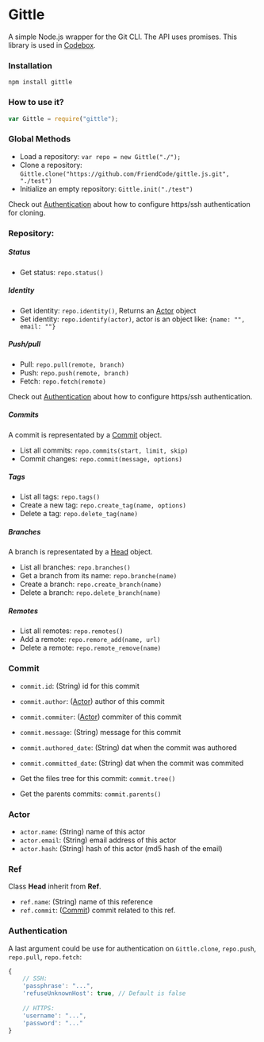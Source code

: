 Gittle
=========

A simple Node.js wrapper for the Git CLI. The API uses promises. This library is used in [Codebox](https://github.com/FriendCode/codebox).

### Installation

```
npm install gittle
```

### How to use it?

```javascript
var Gittle = require("gittle");
```

### Global Methods

* Load a repository: ```var repo = new Gittle("./");```
* Clone a repository: ```Gittle.clone("https://github.com/FriendCode/gittle.js.git", "./test")```
* Initialize an empty repository: ```Gittle.init("./test")```

Check out [Authentication](#authentication) about how to configure https/ssh authentication for cloning.

### Repository:

##### Status

* Get status: ```repo.status()```

##### Identity

* Get identity: ```repo.identity()```, Returns an [Actor](#actor) object
* Set identity: ```repo.identify(actor)```, actor is an object like: ```{name: "", email: ""}```

##### Push/pull

* Pull: ```repo.pull(remote, branch)```
* Push: ```repo.push(remote, branch)```
* Fetch: ```repo.fetch(remote)```

Check out [Authentication](#authentication) about how to configure https/ssh authentication.

##### Commits

A commit is representated by a [Commit](#commit) object.

* List all commits: ```repo.commits(start, limit, skip)```
* Commit changes: ```repo.commit(message, options)```

##### Tags

* List all tags: ```repo.tags()```
* Create a new tag: ```repo.create_tag(name, options)```
* Delete a tag: ```repo.delete_tag(name)```

##### Branches

A branch is representated by a [Head](#ref) object.

* List all branches: ```repo.branches()```
* Get a branch from its name: ```repo.branche(name)```
* Create a branch: ```repo.create_branch(name)```
* Delete a branch: ```repo.delete_branch(name)```

##### Remotes

* List all remotes: ```repo.remotes()```
* Add a remote: ```repo.remore_add(name, url)```
* Delete a remote: ```repo.remote_remove(name)```

### Commit

* ```commit.id```: (String) id for this commit
* ```commit.author```: ([Actor](#actor)) author of this commit
* ```commit.commiter```: ([Actor](#actor)) commiter of this commit
* ```commit.message```: (String) message for this commit
* ```commit.authored_date```: (String) dat when the commit was authored
* ```commit.committed_date```: (String) dat when the commit was commited


* Get the files tree for this commit: ```commit.tree()```
* Get the parents commits: ```commit.parents()```

### Actor

* ```actor.name```: (String) name of this actor
* ```actor.email```: (String) email address of this actor
* ```actor.hash```: (String) hash of this actor (md5 hash of the email)

### Ref

Class **Head** inherit from **Ref**.

* ```ref.name```: (String) name of this reference
* ```ref.commit```: ([Commit](#commit)) commit related to this ref.

### Authentication

A last argument could be use for authentication on ```Gittle.clone```, ```repo.push```, ```repo.pull```, ```repo.fetch```:
```javascript
{
    // SSH:
    'passphrase': "...",
    'refuseUnknownHost': true, // Default is false
    
    // HTTPS:
    'username': "...",
    'password': "..."
}
```